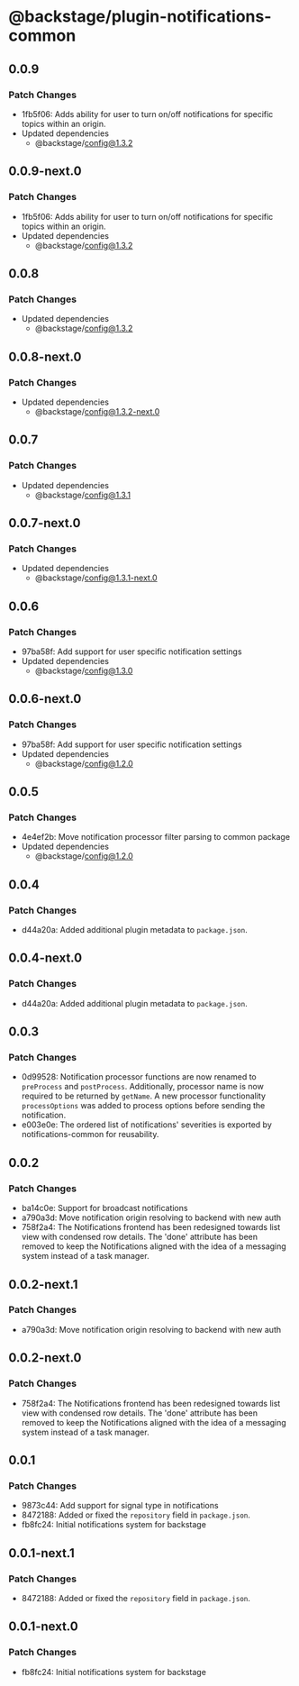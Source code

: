 # @backstage/plugin-notifications-common

## 0.0.9

### Patch Changes

- 1fb5f06: Adds ability for user to turn on/off notifications for specific topics within an origin.
- Updated dependencies
  - @backstage/config@1.3.2

## 0.0.9-next.0

### Patch Changes

- 1fb5f06: Adds ability for user to turn on/off notifications for specific topics within an origin.
- Updated dependencies
  - @backstage/config@1.3.2

## 0.0.8

### Patch Changes

- Updated dependencies
  - @backstage/config@1.3.2

## 0.0.8-next.0

### Patch Changes

- Updated dependencies
  - @backstage/config@1.3.2-next.0

## 0.0.7

### Patch Changes

- Updated dependencies
  - @backstage/config@1.3.1

## 0.0.7-next.0

### Patch Changes

- Updated dependencies
  - @backstage/config@1.3.1-next.0

## 0.0.6

### Patch Changes

- 97ba58f: Add support for user specific notification settings
- Updated dependencies
  - @backstage/config@1.3.0

## 0.0.6-next.0

### Patch Changes

- 97ba58f: Add support for user specific notification settings
- Updated dependencies
  - @backstage/config@1.2.0

## 0.0.5

### Patch Changes

- 4e4ef2b: Move notification processor filter parsing to common package
- Updated dependencies
  - @backstage/config@1.2.0

## 0.0.4

### Patch Changes

- d44a20a: Added additional plugin metadata to `package.json`.

## 0.0.4-next.0

### Patch Changes

- d44a20a: Added additional plugin metadata to `package.json`.

## 0.0.3

### Patch Changes

- 0d99528: Notification processor functions are now renamed to `preProcess` and `postProcess`.
  Additionally, processor name is now required to be returned by `getName`.
  A new processor functionality `processOptions` was added to process options before sending the notification.
- e003e0e: The ordered list of notifications' severities is exported by notifications-common for reusability.

## 0.0.2

### Patch Changes

- ba14c0e: Support for broadcast notifications
- a790a3d: Move notification origin resolving to backend with new auth
- 758f2a4: The Notifications frontend has been redesigned towards list view with condensed row details. The 'done' attribute has been removed to keep the Notifications aligned with the idea of a messaging system instead of a task manager.

## 0.0.2-next.1

### Patch Changes

- a790a3d: Move notification origin resolving to backend with new auth

## 0.0.2-next.0

### Patch Changes

- 758f2a4: The Notifications frontend has been redesigned towards list view with condensed row details. The 'done' attribute has been removed to keep the Notifications aligned with the idea of a messaging system instead of a task manager.

## 0.0.1

### Patch Changes

- 9873c44: Add support for signal type in notifications
- 8472188: Added or fixed the `repository` field in `package.json`.
- fb8fc24: Initial notifications system for backstage

## 0.0.1-next.1

### Patch Changes

- 8472188: Added or fixed the `repository` field in `package.json`.

## 0.0.1-next.0

### Patch Changes

- fb8fc24: Initial notifications system for backstage

